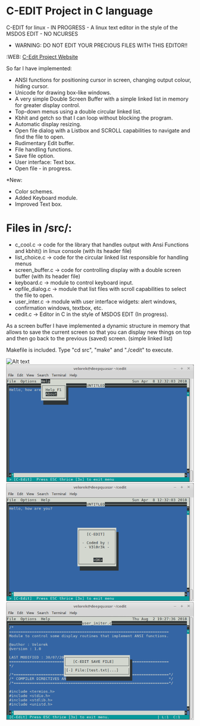 C-EDIT Project in C language
============================
C-EDIT for linux - IN PROGRESS - A linux text editor in the style of the MSDOS EDIT - NO NCURSES
* WARNING: DO NOT EDIT YOUR PRECIOUS FILES WITH THIS EDITOR!!

:WEB:
[C-Edit Project Website](https://c-edit.000webhostapp.com/)

So far I have implemented:

* ANSI functions for positioning cursor in screen, changing output colour, hiding cursor.
* Unicode for drawing box-like windows.
* A very simple Double Screen Buffer with a simple linked list in memory for greater display control. 
* Top-down menus using a double circular linked list.
* Kbhit and getch so that I can loop without blocking the program.
* Automatic display resizing.
* Open file dialog with a Listbox and SCROLL capabilities to navigate and find the file to open.
* Rudimentary Edit buffer. 
* File handling functions. 
* Save file option. 
* User interface: Text box.
* Open file - in progress.

*New:
 * Color schemes.
 * Added Keyboard module.
 * Improved Text box.

Files in /src/:
===============
* c_cool.c -> code for the library that handles output with Ansi Functions and kbhit() in linux console (with its header file)
* list_choice.c -> code for the circular linked list responsible for handling menus 
* screen_buffer.c -> code for controlling display with a double screen buffer (with its header file)
* keyboard.c -> module to control keyboard input.
* opfile_dialog.c -> module that list files with scroll capabilities to select the file to open.
* user_inter.c -> module with user interface widgets: alert windows, confirmation windows, textbox, etc.
* cedit.c -> Editor in C in the style of MSDOS EDIT (In progress).


As a screen buffer I have implemented a dynamic structure in memory that allows to save the current screen so that you can display new things on top and then go back to the previous (saved) screen. (simple linked list)

Makefile is included. Type "cd src", "make" and "./cedit" to execute.

![Alt text](screencaps/cedit.gif?raw=true "Demo")
![Alt text](screencaps/cedit1.png?raw=true "Demo")
![Alt text](screencaps/cedit2.png?raw=true "Demo")
![Alt text](screencaps/cedit4.png?raw=true "Demo")
